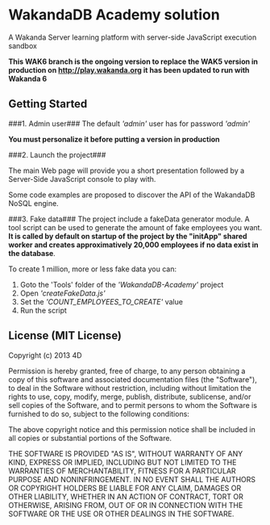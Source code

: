 # WakandaDB Academy solution #

A Wakanda Server learning platform with server-side JavaScript execution sandbox

**This WAK6 branch is the ongoing version to replace the WAK5 version
in production on http://play.wakanda.org it has been updated to run with Wakanda 6**

## Getting Started ##

###1. Admin user###
The default *'admin'* user has for password *'admin'*

**You must personalize it before putting a version in production**

###2. Launch the project###

The main Web page will provide you a short presentation followed by a Server-Side JavaScript console to play with.

Some code examples are proposed to discover the API of the WakandaDB NoSQL engine.

###3. Fake data###
The project include a fakeData generator module.
A tool script can be used to generate the amount of fake employees you want. **It is called by default on startup of the project by the "initApp" shared worker and creates approximatively 20,000 employees if no data exist in the database**.

To create 1 million, more or less fake data you can:

1. Goto the 'Tools' folder of the *'WakandaDB-Academy'* project
2. Open *'createFakeData.js'*
3. Set the *'COUNT_EMPLOYEES_TO_CREATE'* value
4. Run the script



## License (MIT License) ##

Copyright (c) 2013 4D

Permission is hereby granted, free of charge, to any person obtaining a copy
of this software and associated documentation files (the "Software"), to deal
in the Software without restriction, including without limitation the rights
to use, copy, modify, merge, publish, distribute, sublicense, and/or sell
copies of the Software, and to permit persons to whom the Software is
furnished to do so, subject to the following conditions:

The above copyright notice and this permission notice shall be included in
all copies or substantial portions of the Software.

THE SOFTWARE IS PROVIDED "AS IS", WITHOUT WARRANTY OF ANY KIND, EXPRESS OR
IMPLIED, INCLUDING BUT NOT LIMITED TO THE WARRANTIES OF MERCHANTABILITY,
FITNESS FOR A PARTICULAR PURPOSE AND NONINFRINGEMENT. IN NO EVENT SHALL THE
AUTHORS OR COPYRIGHT HOLDERS BE LIABLE FOR ANY CLAIM, DAMAGES OR OTHER
LIABILITY, WHETHER IN AN ACTION OF CONTRACT, TORT OR OTHERWISE, ARISING FROM,
OUT OF OR IN CONNECTION WITH THE SOFTWARE OR THE USE OR OTHER DEALINGS IN
THE SOFTWARE.
